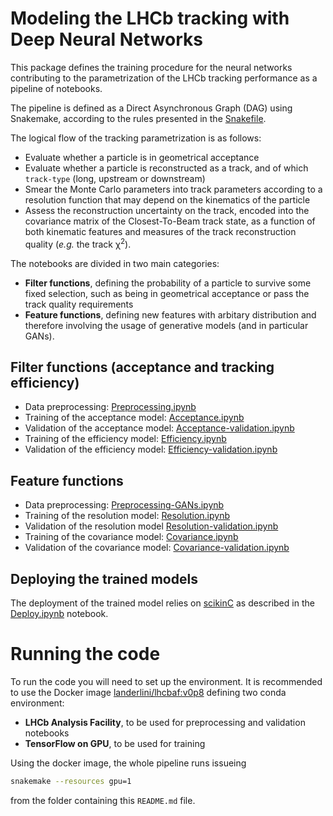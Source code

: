 # Modeling the LHCb tracking with Deep Neural Networks

This package defines the training procedure for the neural networks contributing to the
parametrization of the LHCb tracking performance as a pipeline of notebooks. 

The pipeline is defined as a Direct Asynchronous Graph (DAG) using Snakemake, 
according to the rules presented in the [Snakefile](./Snakefile).

The logical flow of the tracking parametrization is as follows:

 * Evaluate whether a particle is in geometrical acceptance
 * Evaluate whether a particle is reconstructed as a track, and of which 
   `track-type` (long, upstream or downstream)
 * Smear the Monte Carlo parameters into track parameters according to a 
   resolution function that may depend on the kinematics of the particle
 * Assess the reconstruction uncertainty on the track, encoded into the covariance 
   matrix of the Closest-To-Beam track state, as a function of both kinematic 
   features and measures of the track reconstruction quality (*e.g.* the track &chi;<sup>2</sup>).

The notebooks are divided in two main categories: 

 * **Filter functions**, defining the probability of a particle to survive some fixed selection, such as 
     being in geometrical acceptance or pass the track quality requirements 
 * **Feature functions**, defining new features with arbitary distribution and therefore involving the 
     usage of generative models (and in particular GANs).
     
## Filter functions (acceptance and tracking efficiency)
 * Data preprocessing: [Preprocessing.ipynb](./Preprocessing.ipynb)
 * Training of the acceptance model: [Acceptance.ipynb](./Acceptance.ipynb)
 * Validation of the acceptance model: [Acceptance-validation.ipynb](./Acceptance-validation.ipynb)
 * Training of the efficiency model: [Efficiency.ipynb](./Efficiency.ipynb)
 * Validation of the efficiency model: [Efficiency-validation.ipynb](./Efficiency-validation.ipynb)
 
## Feature functions
 * Data preprocessing: [Preprocessing-GANs.ipynb](./Preprocessing-GANs.ipynb)
 * Training of the resolution model: [Resolution.ipynb](./Resolution.ipynb)
 * Validation of the resolution model [Resolution-validation.ipynb](./Resolution-validation.ipynb)
 * Training of the covariance model: [Covariance.ipynb](./Covariance.ipynb)
 * Validation of the covariance model: [Covariance-validation.ipynb](./Covariance-validation.ipynb)

## Deploying the trained models
The deployment of the trained model relies on [scikinC](https://github.com/landerlini/scikinC)
as described in the [Deploy.ipynb](./Deploy.ipynb) notebook.

# Running the code
To run the code you will need to set up the environment. 
It is recommended to use the Docker image [landerlini/lhcbaf:v0p8](https://hub.docker.com/r/landerlini/lhcbaf)
defining two conda environment:

 * **LHCb Analysis Facility**, to be used for preprocessing and validation notebooks
 * **TensorFlow on GPU**, to be used for training
 
Using the docker image, the whole pipeline runs issueing

```bash
snakemake --resources gpu=1
```

from the folder containing this `README.md` file.


